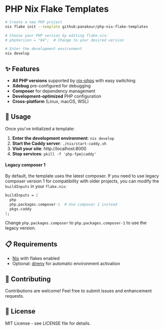 # PHP Nix Flake Templates

```bash
# Create a new PHP project
nix flake init --template github:panakour/php-nix-flake-templates

# Choose your PHP version by editing flake.nix:
# phpVersion = "84";  # Change to your desired version

# Enter the development environment
nix develop
```


## ✨ Features
- **All PHP versions** supported by [nix-phps](https://github.com/fossar/nix-phps) with easy switching
- **Xdebug** pre-configured for debugging
- **Composer** for dependency management
- **Development-optimized** PHP configuration
- **Cross-platform** (Linux, macOS, WSL)


## 📖 Usage
Once you've initialized a template:

1. **Enter the development environment**: `nix develop`
2. **Start the Caddy server**: `./nix/start-caddy.sh`
3. **Visit your site**: http://localhost:8000
4. **Stop services**: `pkill -f 'php-fpm|caddy'`


#### Legacy composer 1
By default, the template uses the latest composer. If you need to use legacy composer version 1 for compatibility with older projects, you can modify the `buildInputs` in your `flake.nix`:

```nix
buildInputs = [
  php
  php.packages.composer-1  # Use composer 1 instead
  pkgs.caddy
];
```

Change `php.packages.composer` to `php.packages.composer-1` to use the legacy version.


## 📋 Requirements

- [Nix](https://nixos.org/download.html) with flakes enabled
- Optional: [direnv](https://direnv.net/) for automatic environment activation

## 🤝 Contributing

Contributions are welcome! Feel free to submit issues and enhancement requests.

## 📄 License

MIT License - see LICENSE file for details.
